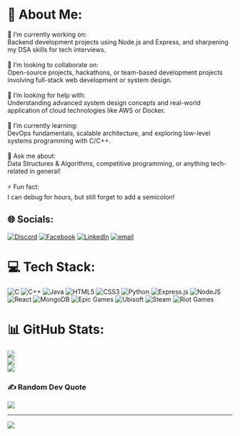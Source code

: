# 💫 About Me:
🔭 I’m currently working on:<br>Backend development projects using Node.js and Express, and sharpening my DSA skills for tech interviews.<br><br>👯 I’m looking to collaborate on:<br>Open-source projects, hackathons, or team-based development projects involving full-stack web development or system design.<br><br>🤝 I’m looking for help with:<br>Understanding advanced system design concepts and real-world application of cloud technologies like AWS or Docker.<br><br>🌱 I’m currently learning:<br>DevOps fundamentals, scalable architecture, and exploring low-level systems programming with C/C++.<br><br>💬 Ask me about:<br>Data Structures & Algorithms, competitive programming, or anything tech-related in general!<br><br>⚡ Fun fact:<br>I can debug for hours, but still forget to add a semicolon!


## 🌐 Socials:
[![Discord](https://img.shields.io/badge/Discord-%237289DA.svg?logo=discord&logoColor=white)](https://discord.gg/https://discord.gg/Z8Y2maTa) [![Facebook](https://img.shields.io/badge/Facebook-%231877F2.svg?logo=Facebook&logoColor=white)](https://facebook.com/SwayamShirbhate) [![LinkedIn](https://img.shields.io/badge/LinkedIn-%230077B5.svg?logo=linkedin&logoColor=white)](https://linkedin.com/in/SwayamShirbhate) [![email](https://img.shields.io/badge/Email-D14836?logo=gmail&logoColor=white)](mailto:shirbhateswayam3@gmail.com) 

# 💻 Tech Stack:
![C](https://img.shields.io/badge/c-%2300599C.svg?style=for-the-badge&logo=c&logoColor=white) ![C++](https://img.shields.io/badge/c++-%2300599C.svg?style=for-the-badge&logo=c%2B%2B&logoColor=white) ![Java](https://img.shields.io/badge/java-%23ED8B00.svg?style=for-the-badge&logo=openjdk&logoColor=white) ![HTML5](https://img.shields.io/badge/html5-%23E34F26.svg?style=for-the-badge&logo=html5&logoColor=white) ![CSS3](https://img.shields.io/badge/css3-%231572B6.svg?style=for-the-badge&logo=css3&logoColor=white) ![Python](https://img.shields.io/badge/python-3670A0?style=for-the-badge&logo=python&logoColor=ffdd54) ![Express.js](https://img.shields.io/badge/express.js-%23404d59.svg?style=for-the-badge&logo=express&logoColor=%2361DAFB) ![NodeJS](https://img.shields.io/badge/node.js-6DA55F?style=for-the-badge&logo=node.js&logoColor=white) ![React](https://img.shields.io/badge/react-%2320232a.svg?style=for-the-badge&logo=react&logoColor=%2361DAFB) ![MongoDB](https://img.shields.io/badge/MongoDB-%234ea94b.svg?style=for-the-badge&logo=mongodb&logoColor=white) ![Epic Games](https://img.shields.io/badge/epicgames-%23313131.svg?style=for-the-badge&logo=epicgames&logoColor=white) ![Ubisoft](https://img.shields.io/badge/Ubisoft-%23F5F5F5.svg?style=for-the-badge&logo=Ubisoft&logoColor=black) ![Steam](https://img.shields.io/badge/steam-%23000000.svg?style=for-the-badge&logo=steam&logoColor=white) ![Riot Games](https://img.shields.io/badge/riotgames-D32936.svg?style=for-the-badge&logo=riotgames&logoColor=white)
# 📊 GitHub Stats:
![](https://github-readme-stats.vercel.app/api?username=Swayamo&theme=aura&hide_border=false&include_all_commits=true&count_private=false)<br/>
![](https://nirzak-streak-stats.vercel.app/?user=Swayamo&theme=aura&hide_border=false)<br/>
![](https://github-readme-stats.vercel.app/api/top-langs/?username=Swayamo&theme=aura&hide_border=false&include_all_commits=true&count_private=false&layout=compact)

### ✍️ Random Dev Quote
![](https://quotes-github-readme.vercel.app/api?type=horizontal&theme=radical)

---
[![](https://visitcount.itsvg.in/api?id=Swayamo&icon=0&color=0)](https://visitcount.itsvg.in)

<!-- Proudly created with GPRM ( https://gprm.itsvg.in ) -->
